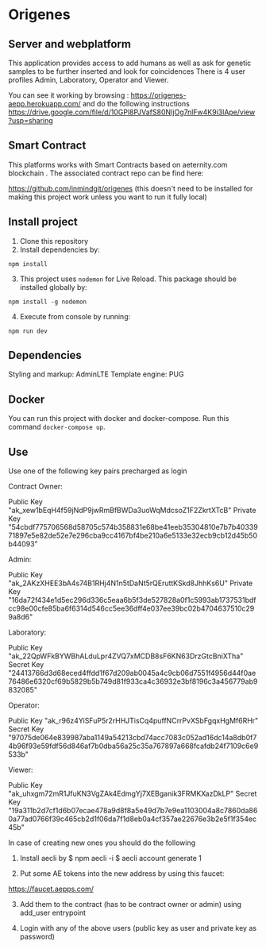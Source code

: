 # Origenes 

## Server and webplatform

This application provides access to add humans as well as ask for genetic samples to be further inserted and look for coincidences
There is 4 user profiles Admin, Laboratory, Operator and Viewer.

You can see it working by browsing : https://origenes-aepp.herokuapp.com/ and do the following instructions 
https://drive.google.com/file/d/10GPl8PJVafS80NIjOg7nlFw4K9i3lApe/view?usp=sharing

## Smart Contract

This platforms works with Smart Contracts based on aeternity.com blockchain . The associated contract repo can be find here: 

https://github.com/inmindgit/origenes (this doesn't need to be installed for making this project work unless you want to run it fully local)

## Install project
1. Clone this repository
2. Install dependencies by: 
  
  `npm install`

3. This project uses `nodemon` for Live Reload. This package should be installed globally by:

  `npm install -g nodemon`

4. Execute from console by running: 
  
  `npm run dev`

## Dependencies

  Styling and markup: AdminLTE
  Template engine: PUG

## Docker
You can run this project with docker and docker-compose.
Run this command `docker-compose up`.

## Use

Use one of the following key pairs precharged as login

Contract Owner:

Public Key "ak_xew1bEqH4f59jNdP9jwRmBfBWDa3uoWqMdcsoZ1F2ZkrtXTcB"
Private Key "54cbdf775706568d58705c574b358831e68be41eeb35304810e7b7b4033971897e5e82de52e7e296cba9cc4167bf4be210a6e5133e32ecb9cb12d45b50b44093"

Admin:

Public Key "ak_2AKzXHEE3bA4s74B1RHj4N1n5tDaNt5rQEruttKSkd8JhhKs6U"
Private Key "16da72f434e1d5ec296d336c5eaa6b5f3de527828a0f1c5993ab1737531bdfcc98e00cfe85ba6f6314d546cc5ee36dff4e037ee39bc02b4704637510c299a8d6"

Laboratory:

Public Key "ak_22QpWFkBYWBhALduLpr4ZVQ7xMCDB8sF6KN63DrzGtcBniXTha"
Secret Key "24413766d3d68eced4ffdd1f67d209ab0045a4c9cb06d7551f4956d44f0ae76486e6320cf69b5829b5b749d81f933ca4c36932e3bf8196c3a456779ab9832085"

Operator:

Public Key "ak_r96z4YiSFuP5r2rHHJTisCq4puffNCrrPvXSbFgqxHgMf6RHr"
Secret Key "97075de064e839987aba1149a54213cbd74acc7083c052ad16dc14a8db0f74b96f93e59fdf56d846af7b0dba56a25c35a767897a668fcafdb24f7109c6e9533b"

Viewer:

Public Key "ak_uhxgm72mR1JfuKN3VgZAk4EdmgYj7XEBganik3FRMKXazDkLP"
Secret Key "19a311b2d7cf1d6b07ecae478a9d8f8a5e49d7b7e9ea1103004a8c7860da860a77ad0766f39c465cb2d1f06da7f1d8eb0a4cf357ae22676e3b2e5f1f354ec45b"

In case of creating new ones you should do the following

1. Install aecli by
$ npm aecli -i
$ aecli account generate 1

2. Put some AE tokens into the new address by using this faucet:

https://faucet.aepps.com/

3. Add them to the contract (has to be contract owner or admin) using add_user entrypoint

4. Login with any of the above users (public key as user and private key as password)
